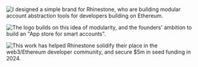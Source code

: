 ![I designed a simple brand for Rhinestone, who are building modular account abstraction tools for developers building on Ethereum.](/rhinestone-brand-1.png)

![The logo builds on this idea of modularity, and the founders' ambition to build an "App store for smart accounts".](/rhinestone-brand-2.png)

![This work has helped Rhinestone solidify their place in the web3/Ethereum developer community, and secure $5m in seed funding in 2024.](/rhinestone-brand-3.png)